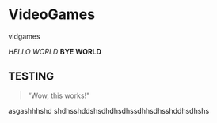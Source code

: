 # VideoGames
vidgames

*HELLO WORLD*
**BYE WORLD**

## TESTING

> "Wow, this works!"

asgashhhshd
shdhsshddshsdhdhsdhssdhhsdhsshddhsdhshs
